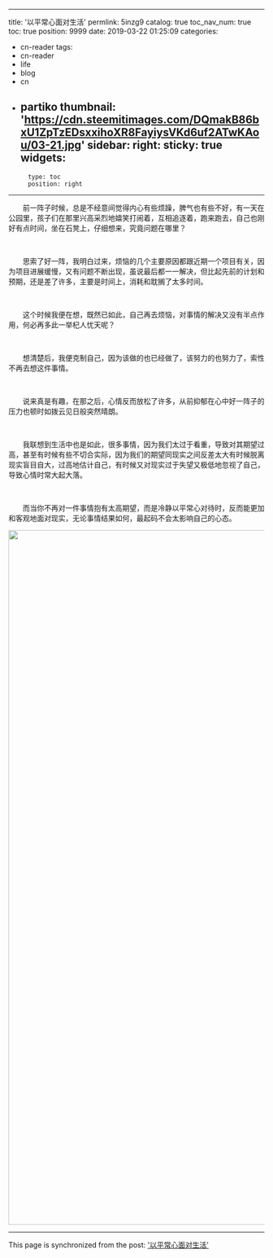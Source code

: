 
---
title: '以平常心面对生活'
permlink: 5inzg9
catalog: true
toc_nav_num: true
toc: true
position: 9999
date: 2019-03-22 01:25:09
categories:
- cn-reader
tags:
- cn-reader
- life
- blog
- cn
- partiko
thumbnail: 'https://cdn.steemitimages.com/DQmakB86bxU1ZpTzEDsxxihoXR8FayiysVKd6uf2ATwKAou/03-21.jpg'
sidebar:
    right:
        sticky: true
widgets:
    -
        type: toc
        position: right
---


<html>
<p>　　前一阵子时候，总是不经意间觉得内心有些烦躁，脾气也有些不好，有一天在公园里，孩子们在那里兴高采烈地嬉笑打闹着，互相追逐着，跑来跑去，自己也刚好有点时间，坐在石凳上，仔细想来，究竟问题在哪里？</p>
<p><br></p>
<p>　　思索了好一阵，我明白过来，烦恼的几个主要原因都跟近期一个项目有关，因为项目进展缓慢，又有问题不断出现，虽说最后都一一解决，但比起先前的计划和预期，还是差了许多，主要是时间上，消耗和耽搁了太多时间。</p>
<p><br></p>
<p>　　这个时候我便在想，既然已如此，自己再去烦恼，对事情的解决又没有半点作用，何必再多此一举杞人忧天呢？</p>
<p><br></p>
<p>　　想清楚后，我便克制自己，因为该做的也已经做了，该努力的也努力了，索性不再去想这件事情。</p>
<p><br></p>
<p>　　说来真是有趣，在那之后，心情反而放松了许多，从前抑郁在心中好一阵子的压力也顿时如拨云见日般突然晴朗。</p>
<p><br></p>
<p>　　我联想到生活中也是如此，很多事情，因为我们太过于看重，导致对其期望过高，甚至有时候有些不切合实际，因为我们的期望同现实之间反差太大有时候脱离现实盲目自大，过高地估计自己，有时候又对现实过于失望又极低地忽视了自己，导致心情时常大起大落。</p>
<p><br></p>
<p>　　而当你不再对一件事情抱有太高期望，而是冷静以平常心对待时，反而能更加和客观地面对现实，无论事情结果如何，最起码不会太影响自己的心态。</p>
<p><img src="https://cdn.steemitimages.com/DQmakB86bxU1ZpTzEDsxxihoXR8FayiysVKd6uf2ATwKAou/03-21.jpg" width="1024" height="1365"/></p>
</html>

- - -

This page is synchronized from the post: ['以平常心面对生活'](https://steemit.com/@rivalhw/5inzg9)
